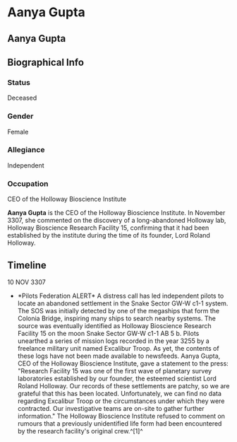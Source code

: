 # Aanya Gupta
## Aanya Gupta

		

## Biographical Info

### Status

Deceased

### Gender

Female

### Allegiance

Independent

### Occupation

CEO of the Holloway Bioscience Institute

**Aanya Gupta** is the CEO of the Holloway Bioscience Institute. In November 3307, she commented on the discovery of a long-abandoned Holloway lab, Holloway Bioscience Research Facility 15, confirming that it had been established by the institute during the time of its founder, Lord Roland Holloway.

## Timeline

10 NOV 3307

- \*Pilots Federation ALERT\*
A distress call has led independent pilots to locate an abandoned settlement in the Snake Sector GW-W c1-1 system. The SOS was initially detected by one of the megaships that form the Colonia Bridge, inspiring many ships to search nearby systems. The source was eventually identified as Holloway Bioscience Research Facility 15 on the moon Snake Sector GW-W c1-1 AB 5 b. Pilots unearthed a series of mission logs recorded in the year 3255 by a freelance military unit named Excalibur Troop. As yet, the contents of these logs have not been made available to newsfeeds. Aanya Gupta, CEO of the Holloway Bioscience Institute, gave a statement to the press: "Research Facility 15 was one of the first wave of planetary survey laboratories established by our founder, the esteemed scientist Lord Roland Holloway. Our records of these settlements are patchy, so we are grateful that this has been located. Unfortunately, we can find no data regarding Excalibur Troop or the circumstances under which they were contracted. Our investigative teams are on-site to gather further information." The Holloway Bioscience Institute refused to comment on rumours that a previously unidentified life form had been encountered by the research facility's original crew.^[1]^